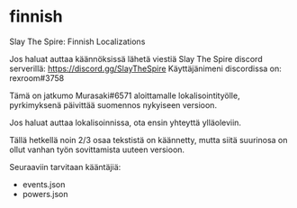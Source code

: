 # finnish
Slay The Spire: Finnish Localizations

Jos haluat auttaa käännöksissä lähetä viestiä Slay The Spire discord serverillä: https://discord.gg/SlayTheSpire
Käyttäjänimeni discordissa on: rexroom#3758

Tämä on jatkumo Murasaki#6571 aloittamalle lokalisointityölle, pyrkimyksenä päivittää suomennos nykyiseen versioon.

Jos haluat auttaa lokalisoinnissa, ota ensin yhteyttä ylläoleviin.

Tällä hetkellä noin 2/3 osaa tekstistä on käännetty, mutta siitä suurinosa on ollut vanhan työn sovittamista uuteen versioon.

Seuraaviin tarvitaan kääntäjiä:

* events.json
* powers.json
